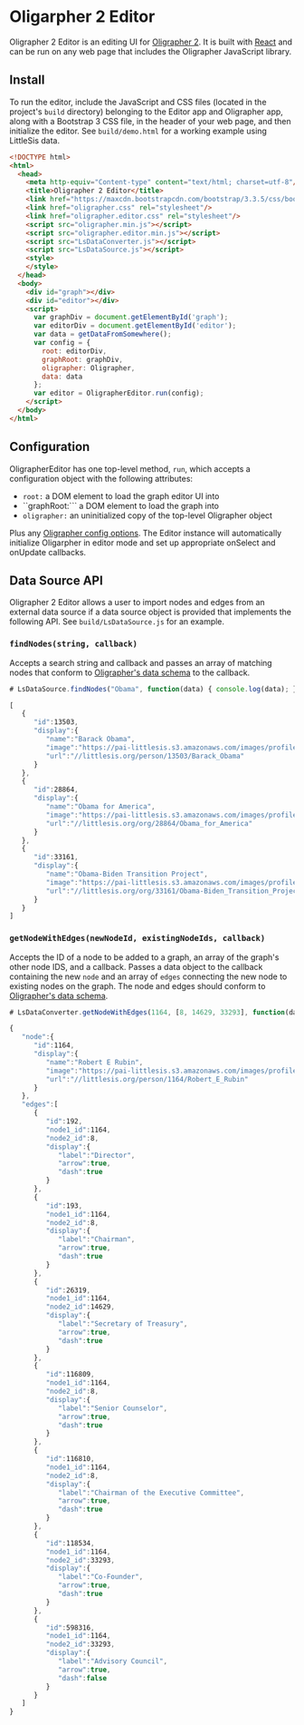 # Oligarpher 2 Editor

Oligrapher 2 Editor is an editing UI for [Oligrapher 2](https://github.com/skomputer/oligrapher2/). It is built with [React](https://facebook.github.io/react/) and can be run on any web page that includes the Oligrapher JavaScript library.

Install
-------

To run the editor, include the JavaScript and CSS files (located in the project's ```build``` directory) belonging to the Editor app and Oligrapher app, along with a Bootstrap 3 CSS file, in the header of your web page, and then initialize the editor. See ```build/demo.html``` for a working example using LittleSis data.

```html
<!DOCTYPE html>
<html>
  <head>
    <meta http-equiv="Content-type" content="text/html; charset=utf-8"/><meta charset="UTF-8">
    <title>Oligrapher 2 Editor</title>
    <link href="https://maxcdn.bootstrapcdn.com/bootstrap/3.3.5/css/bootstrap.min.css" rel="stylesheet"/>
    <link href="oligrapher.css" rel="stylesheet"/>
    <link href="oligrapher.editor.css" rel="stylesheet"/>
    <script src="oligrapher.min.js"></script>
    <script src="oligrapher.editor.min.js"></script>
    <script src="LsDataConverter.js"></script>
    <script src="LsDataSource.js"></script>
    <style>
    </style>
  </head>
  <body>
    <div id="graph"></div>
    <div id="editor"></div>
    <script>
      var graphDiv = document.getElementById('graph');
      var editorDiv = document.getElementById('editor');
      var data = getDataFromSomewhere();
      var config = {
        root: editorDiv,
        graphRoot: graphDiv,
        oligrapher: Oligrapher,
        data: data
      };
      var editor = OligrapherEditor.run(config);
    </script>
  </body>
</html>
```

Configuration
-------------

OligrapherEditor has one top-level method, ```run```, which accepts a configuration object with the following attributes:

- ```root:``` a DOM element to load the graph editor UI into
- ``graphRoot:``` a DOM element to load the graph into
- ```oligrapher:``` an uninitialized copy of the top-level Oligrapher object

Plus any [Oligrapher config options](https://github.com/skomputer/oligrapher2#api). The Editor instance will automatically initialize Oligarpher in editor mode and set up appropriate onSelect and onUpdate callbacks.

Data Source API
---------------

Oligrapher 2 Editor allows a user to import nodes and edges from an external data source if a data source object is provided that implements the following API. See ```build/LsDataSource.js``` for an example.

### ```findNodes(string, callback)```

Accepts a search string and callback and passes an array of matching nodes that conform to [Oligrapher's data schema](https://github.com/skomputer/oligrapher2#data-schema) to the callback.

```javascript
# LsDataSource.findNodes("Obama", function(data) { console.log(data); });

[
   {
      "id":​13503,
      "display":{
         "name":"Barack Obama",
         "image":"https://pai-littlesis.s3.amazonaws.com/images/profile/2c2e1b363acea6f97c4777ba1b1e303bb40e9662_1226040406.png",
         "url":"//littlesis.org/person/13503/Barack_Obama"
      }
   },
   {
      "id":​28864,
      "display":{
         "name":"Obama for America",
         "image":"https://pai-littlesis.s3.amazonaws.com/images/profile/a6ea3841388fa7908bdc92a5f9dceb184c6f2f4c_1229656735.png",
         "url":"//littlesis.org/org/28864/Obama_for_America"
      }
   },
   {
      "id":​33161,
      "display":{
         "name":"Obama-Biden Transition Project",
         "image":"https://pai-littlesis.s3.amazonaws.com/images/profile/49bd7c70dc456761978760dee5c95620e2474c38_1227291427.png",
         "url":"//littlesis.org/org/33161/Obama-Biden_Transition_Project"
      }
   }
]
```

### ```getNodeWithEdges(newNodeId, existingNodeIds, callback)```

Accepts the ID of a node to be added to a graph, an array of the graph's other node IDS, and a callback. Passes a data object to the callback containing the new ```node``` and an array of ```edges``` connecting the new node to existing nodes on the graph. The node and edges should conform to [Oligrapher's data schema](https://github.com/skomputer/oligrapher2#data-schema).

```javascript
# LsDataConverter.getNodeWithEdges(1164, [8, 14629, 33293], function(data) { console.log(data); });

{
   "node":{
      "id":​1164,
      "display":{
         "name":"Robert E Rubin",
         "image":"https://pai-littlesis.s3.amazonaws.com/images/profile/7b849b0b7ae17426cd4a2823be9ba2fcea730894_1364323240.png",
         "url":"//littlesis.org/person/1164/Robert_E_Rubin"
      }
   },
   "edges":[
      {
         "id":​192,
         "node1_id":​1164,
         "node2_id":​8,
         "display":{
            "label":"Director",
            "arrow":true,
            "dash":true
         }
      },
      {
         "id":​193,
         "node1_id":​1164,
         "node2_id":​8,
         "display":{
            "label":"Chairman",
            "arrow":true,
            "dash":true
         }
      },
      {
         "id":​26319,
         "node1_id":​1164,
         "node2_id":​14629,
         "display":{
            "label":"Secretary of Treasury",
            "arrow":true,
            "dash":true
         }
      },
      {
         "id":​116809,
         "node1_id":​1164,
         "node2_id":​8,
         "display":{
            "label":"Senior Counselor",
            "arrow":true,
            "dash":true
         }
      },
      {
         "id":​116810,
         "node1_id":​1164,
         "node2_id":​8,
         "display":{
            "label":"Chairman of the Executive Committee",
            "arrow":true,
            "dash":true
         }
      },
      {
         "id":​118534,
         "node1_id":​1164,
         "node2_id":​33293,
         "display":{
            "label":"Co-Founder",
            "arrow":true,
            "dash":true
         }
      },
      {
         "id":​598316,
         "node1_id":​1164,
         "node2_id":​33293,
         "display":{
            "label":"Advisory Council",
            "arrow":true,
            "dash":false
         }
      }
   ]
}
```
